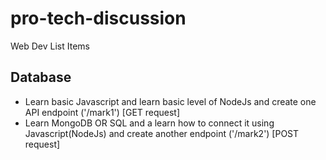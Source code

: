# pro-tech-discussion 
Web Dev List Items

## Database
- Learn basic Javascript and learn basic level of NodeJs and create one API endpoint ('/mark1') [GET request]
- Learn MongoDB OR SQL and a learn how to connect it using Javascript(NodeJs) and create another endpoint ('/mark2') [POST request]
